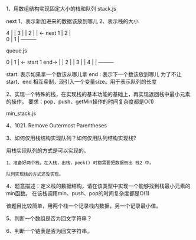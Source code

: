 1、用数组结构实现固定大小的栈和队列
stack.js
<!-- 准备一个变量 next -->
next 1、表示新加进来的数据该放到哪儿		2、表示栈的大小

4		    | 	|
3			|	|
2			|	|	<- next
1			| 2	|	
0			| 1	|
			 ———


queue.js
<!-- 准备三个变量，start、end、size -->

0		    | 1	|	<- start
1	end->	|	|
2			|	|
3			|	|
4			|	|
			 ———

start: 表示如果拿一个数该从哪儿拿
end	: 表示下一个数该放到哪儿
为了不让 start、end 相互牵制，现引入一个变量size。用于表示队列的长度




2、实现一个特殊的栈，在实现栈的基本功能的基础上，再实现返回栈中最小元素的操作。
要求：pop、push、getMin操作的时间复杂度都是O(1)

min_stack.js

4、1021. Remove Outermost Parentheses

	

3、如何仅用栈结构实现队列？如何仅用队列结构实现栈?

用栈实现队列的方式是可以实现的。

	1、准备好两个栈，在入栈，出栈，peek() 时都需要把数据倒出 栈2 中。

	队列实现栈的方式还没实现。

4、题意描述：定义栈的数据结构，请在该类型中实现一个能够找到栈最小元素的min函数。
在该栈调用min、push、pop的时间复杂度都是O(1)

该题目比较简单，用两个栈一个记录栈内数据，另一个记录最小值。

5、判断一个数组是否为回文字符串？

6、判断一个链表是否为回文字符串。

